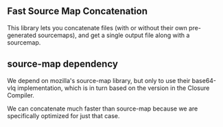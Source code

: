 Fast Source Map Concatenation
-----------------------------

This library lets you concatenate files (with or without their own
pre-generated sourcemaps), and get a single output file along with a
sourcemap.

source-map dependency
---------------------

We depend on mozilla's source-map library, but only to use their
base64-vlq implementation, which is in turn based on the version in
the Closure Compiler. 

We can concatenate much faster than source-map because we are
specifically optimized for just that case.
